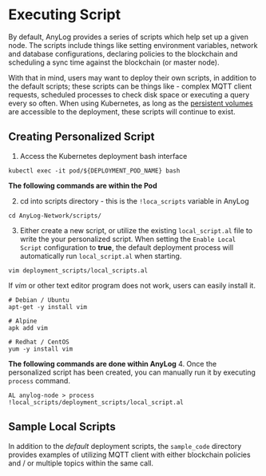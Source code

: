 # Executing Script
By default, AnyLog provides a series of scripts which help set up a given node. The scripts include things like setting 
environment variables, network and database configurations, declaring policies to the blockchain and scheduling a sync
time against the blockchain (or master node). 

With that in mind, users may want to deploy their own scripts, in addition to the default scripts; these scripts can
be things like - complex MQTT client requests, scheduled processes to check disk space or executing a query every so 
often. When using Kubernetes, as long as the [persistent volumes](volumes.md) are accessible to the deployment, these
scripts will continue to exist. 

## Creating Personalized Script
1. Access the Kubernetes deployment bash interface  
```shell
kubectl exec -it pod/${DEPLOYMENT_POD_NAME} bash
```

**The following commands are within the Pod** 

2. cd into scripts directory - this is the `!loca_scripts` variable in AnyLog 
```shell 
cd AnyLog-Network/scripts/
```

3. Either create a new script, or utilize the existing `local_script.al` file to write the your personalized script. 
When setting the `Enable Local Script` configuration to **true**, the default deployment process will automatically run
`local_script.al` when starting.
```shell
vim deployment_scripts/local_scripts.al 
```

If _vim_ or other text editor program does not work, users can easily install it. 
```shell
# Debian / Ubuntu 
apt-get -y install vim 

# Alpine 
apk add vim 

# Redhat / CentOS
yum -y install vim
```

**The following commands are done within AnyLog**
4. Once the personalized script has been created, you can manually run it by executing `process` command.
```shell
AL anylog-node > process !local_scripts/deployment_scripts/local_script.al
```

## Sample Local Scripts
In addition to the _default_ deployment scripts, the `sample_code` directory provides examples of utilizing MQTT client
with either blockchain policies and / or multiple topics within the same call. 
